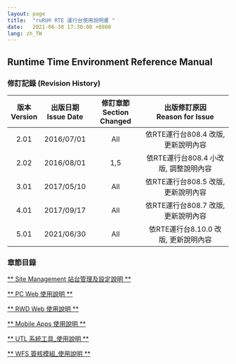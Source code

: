 ```yaml
---
layout: page
title:  "ruRU® RTE 運行台使用說明書 "
date:   2021-06-30 17:30:00 +0800
lang: zh_TW
---
```

## Runtime Time Environment Reference Manual


### **修訂記錄** (Revision History)

| 版本<br>Version<br> |出版日期<br>Issue Date <br>|修訂章節<br>Section Changed<br>|出版修訂原因<br>Reason for Issue<br>|
| :-: | :-: | :-: | :-: |
| 2.01 | 2016/07/01 | All | 依RTE運行台808.4 改版, 更新說明內容 |
| 2.02 | 2016/08/01 | 1,5 | 依RTE運行台808.4 小改版, 調整說明內容 |
| 3.01 | 2017/05/10 | All | 依RTE運行台808.5 改版, 更新說明內容 |
| 4.01 | 2017/09/17 | All | 依RTE運行台808.7 改版, 更新說明內容 |
| 5.01 | 2021/06/30 | All | 依RTE運行台8.10.0 改版, 更新說明內容 |

### <a name="MainMenu" ></a> **章節目錄**

[** Site Management 站台管理及設定說明 **](SIT.html)

[** PC Web 使用說明 **](RTE.html)

[** RWD Web 使用說明 **](RWD.html)

[** Mobile Apps 使用說明 **](MAE.html)

[** UTL 系統工具_使用說明 **](WFS.html)

[** WFS 簽核模組_使用說明 **](WFS.html)

